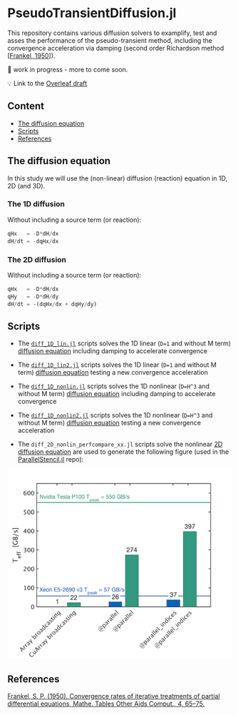 # PseudoTransientDiffusion.jl

This repository contains various diffusion solvers to examplify, test and asses the performance of the pseudo-transient method, including the convergence acceleration via damping (second order Richardson method \[[Frankel, 1950](https://doi.org/10.2307/2002770)\]).

🚧 work in progress - more to come soon.

💡 Link to the [Overleaf draft](https://www.overleaf.com/project/5ff83a57858b372f63143b8e)

## Content
* [The diffusion equation](#the-diffusion-equation)
* [Scripts](#scripts)
* [References](#references)

## The diffusion equation
In this study we will use the (non-linear) diffusion (reaction) equation in 1D, 2D (and 3D).

### The 1D diffusion
Without including a source term (or reaction):
```julia
qHx   = -D*dH/dx
dH/dt = -dqHx/dx
```
### The 2D diffusion
Without including a source term (or reaction):
```julia
qHx   = -D*dH/dx
qHy   = -D*dH/dy
dH/dt = -(dqHx/dx + dqHy/dy)
```

## Scripts
- The [`diff_1D_lin.jl`](scripts/diff_1D_lin.jl) scripts solves the 1D linear (`D=1` and without M term) [diffusion equation](#the-1d-diffusion) including damping to accelerate convergence
- The [`diff_1D_lin2.jl`](scripts/diff_1D_lin2.jl) scripts solves the 1D linear (`D=1` and without M term) [diffusion equation](#the-1d-diffusion) testing a new convergence acceleration
- The [`diff_1D_nonlin.jl`](scripts/diff_1D_nonlin.jl) scripts solves the 1D nonlinear (`D=H^3` and without M term) [diffusion equation](#the-1d-diffusion) including damping to accelerate convergence
- The [`diff_1D_nonlin2.jl`](scripts/diff_1D_nonlin2.jl) scripts solves the 1D nonlinear (`D=H^3` and without M term) [diffusion equation](#the-1d-diffusion) testing a new convergence acceleration


- The `diff_2D_nonlin_perfcompare_xx.jl` scripts solve the nonlinear [2D diffusion equation](#the-2d-diffusion) are used to generate the following figure (used in the [ParallelStencil.jl] repo):

![](docs/perf_ps2.png)


## References
[Frankel, S. P. (1950). Convergence rates of iterative treatments of partial differential equations, Mathe. Tables Other Aids Comput., 4, 65–75.](https://doi.org/10.2307/2002770)


[ParallelStencil.jl]: https://github.com/omlins/ParallelStencil.jl
